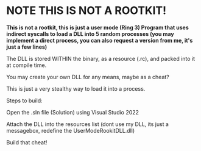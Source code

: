 # NOTE THIS IS NOT A ROOTKIT!

**This is not a rootkit, this is just a user mode (Ring 3) Program that uses indirect syscalls to load a DLL into 5 random processes (you may implement a direct process, you can also request a version from me, it's just a few lines)**

The DLL is stored WITHIN the binary, as a resource (.rc), and packed into it at compile time.

You may create your own DLL for any means, maybe as a cheat?

This is just a very stealthy way to load it into a process.

Steps to build:

Open the .sln file (Solution) using Visual Studio 2022

Attach the DLL into the resources list (dont use my DLL, its just a messagebox, redefine the UserModeRookitDLL.dll)

Build that cheat!

